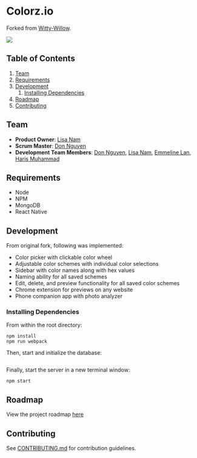 # Colorz.io

Forked from [Witty-Willow](https://github.com/witty-willow/color-picker). 

<img src="./examples/main.png">

## Table of Contents

1. [Team](#team)
1. [Requirements](#requirements)
1. [Development](#development)
    1. [Installing Dependencies](#installing-dependencies)
1. [Roadmap](#roadmap)
1. [Contributing](#contributing)

## Team

  - __Product Owner__: [Lisa Nam](https://github.com/lisanam)
  - __Scrum Master__: [Don Nguyen](https://github.com/nguyendkim)
  - __Development Team Members__: [Don Nguyen](https://github.com/nguyendkim), [Lisa Nam](https://github.com/lisanam), [Emmeline Lan](https://github.com/bloodymushroom), [Haris Muhammad](https://github.com/harismh)

## Requirements

- Node
- NPM
- MongoDB
- React Native

## Development

From original fork, following was implemented:

- Color picker with clickable color wheel
- Adjustable color schemes with individual color selections
- Sidebar with color names along with hex values
- Naming ability for all saved schemes
- Edit, delete, and preview functionality for all saved color schemes
- Chrome extension for previews on any website
- Phone companion app with photo analyzer

### Installing Dependencies

From within the root directory:

```
npm install
npm run webpack
```

Then, start and initialize the database:

```

```

Finally, start the server in a new terminal window: 

```
npm start
```

## Roadmap

View the project roadmap [here](LINK_TO_PROJECT_ISSUES)


## Contributing

See [CONTRIBUTING.md](./_CONTRIBUTING.md) for contribution guidelines.
